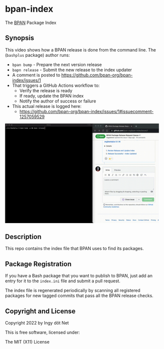 bpan-index
==========

The [BPAN](https://github.com/bpan-org/bpan#readme) Package Index

## Synopsis

This video shows how a BPAN release is done from the command line.
The (`bashplus` package) author runs:

* `bpan bump` - Prepare the next version release
* `bapn release` - Submit the new release to the index updater
* A comment is posted to https://github.com/bpan-org/bpan-index/issues/1
* That triggers a GitHub Actions workflow to:
  * Verify the release is ready
  * If ready, update the BPAN index
  * Notify the author of success or failure
* This actual release is logged here:
  * https://github.com/bpan-org/bpan-index/issues/1#issuecomment-1257059529

![BPAN Release Flow](img/bpan-release.gif)

## Description

This repo contains the index file that BPAN uses to find its packages.

## Package Registration

If you have a Bash package that you want to publish to BPAN, just add an entry
for it to the `index.ini` file and submit a pull request.

The index file is regenerated periodically by scanning all registered packages
for new tagged commits that pass all the BPAN release checks.

## Copyright and License

Copyright 2022 by Ingy döt Net

This is free software, licensed under:

The MIT (X11) License
